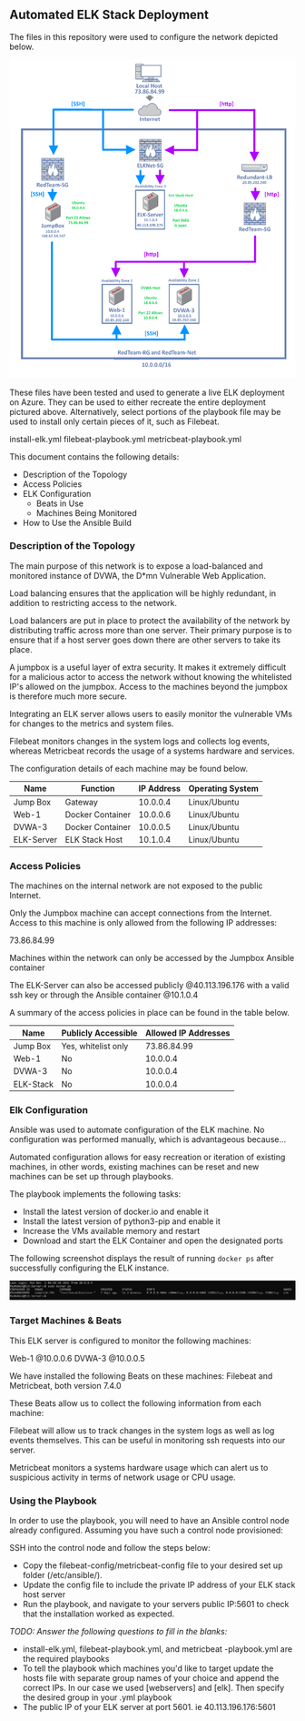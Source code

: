 ## Automated ELK Stack Deployment

The files in this repository were used to configure the network depicted below.

![](Images/Final_Net.png)

These files have been tested and used to generate a live ELK deployment on Azure. They can be used to either recreate the entire deployment pictured above. Alternatively, select portions of the playbook file may be used to install only certain pieces of it, such as Filebeat.

install-elk.yml
filebeat-playbook.yml
metricbeat-playbook.yml

This document contains the following details:
- Description of the Topology
- Access Policies
- ELK Configuration
  - Beats in Use
  - Machines Being Monitored
- How to Use the Ansible Build


### Description of the Topology

The main purpose of this network is to expose a load-balanced and monitored instance of DVWA, the D*mn Vulnerable Web Application.

Load balancing ensures that the application will be highly redundant, in addition to restricting access to the network.

Load balancers are put in place to protect the availability of the network by distributing traffic across more than one server. Their primary purpose is to ensure that if a host server goes down there are other servers to take its place. 

A jumpbox is a useful layer of extra security. It makes it extremely difficult for a malicious actor to access the network without knowing the whitelisted IP's allowed on the jumpbox. Access to the machines beyond the jumpbox is therefore much more secure.

Integrating an ELK server allows users to easily monitor the vulnerable VMs for changes to the metrics and system files.

Filebeat monitors changes in the system logs and collects log events, whereas Metricbeat records the usage of a systems hardware and services.

The configuration details of each machine may be found below.

| Name       | Function         | IP Address | Operating System 
|------------|------------------|------------|------------------
| Jump Box   | Gateway          | 10.0.0.4   | Linux/Ubuntu     
| Web-1      | Docker Container | 10.0.0.6   | Linux/Ubuntu     
| DVWA-3     | Docker Container | 10.0.0.5   | Linux/Ubuntu     
| ELK-Server | ELK Stack Host   | 10.1.0.4   | Linux/Ubuntu     

### Access Policies

The machines on the internal network are not exposed to the public Internet. 

Only the Jumpbox machine can accept connections from the Internet. Access to this machine is only allowed from the following IP addresses:

73.86.84.99

Machines within the network can only be accessed by the Jumpbox Ansible container

The ELK-Server can also be accessed publicly @40.113.196.176 with a valid ssh key or through the Ansible container @10.1.0.4

A summary of the access policies in place can be found in the table below.

| Name      | Publicly Accessible | Allowed IP Addresses |
|-----------|---------------------|----------------------|
| Jump Box  | Yes, whitelist only | 73.86.84.99          |
| Web-1     | No                  | 10.0.0.4             |
| DVWA-3    | No                  | 10.0.0.4             |
| ELK-Stack | No                  | 10.0.0.4             |

### Elk Configuration

Ansible was used to automate configuration of the ELK machine. No configuration was performed manually, which is advantageous because...

Automated configuration allows for easy recreation or iteration of existing machines, in other words, existing machines can be reset and new machines can be set up through playbooks.

The playbook implements the following tasks:
- Install the latest version of docker.io and enable it
- Install the latest version of python3-pip and enable it
- Increase the VMs available memory and restart
- Download and start the ELK Container and open the designated
  ports

The following screenshot displays the result of running `docker ps` after successfully configuring the ELK instance.

![](Images/docker_ps_output.png)

### Target Machines & Beats
This ELK server is configured to monitor the following machines:

Web-1 @10.0.0.6
DVWA-3 @10.0.0.5

We have installed the following Beats on these machines:
Filebeat and Metricbeat, both version 7.4.0

These Beats allow us to collect the following information from each machine:

Filebeat will allow us to track changes in the system logs as well as log events themselves. This can be useful in monitoring ssh requests into our server.

Metricbeat monitors a systems hardware usage which can alert us to suspicious activity in terms of network usage or CPU usage.

### Using the Playbook
In order to use the playbook, you will need to have an Ansible control node already configured. Assuming you have such a control node provisioned: 

SSH into the control node and follow the steps below:
- Copy the filebeat-config/metricbeat-config file to your
  desired set up folder (/etc/ansible/).
- Update the config file to include the private IP address of
  your ELK stack host server 
- Run the playbook, and navigate to your servers public IP:5601
  to check that the installation worked as expected.

_TODO: Answer the following questions to fill in the blanks:_
- install-elk.yml, filebeat-playbook.yml, and metricbeat
  -playbook.yml are the required playbooks
- To tell the playbook which machines you'd like to target update the hosts file with separate group names of your choice and append the correct IPs. In our case we used [webservers] and [elk]. Then specify the desired group in your .yml playbook
- The public IP of your ELK server at port 5601. ie 40.113.196.176:5601
